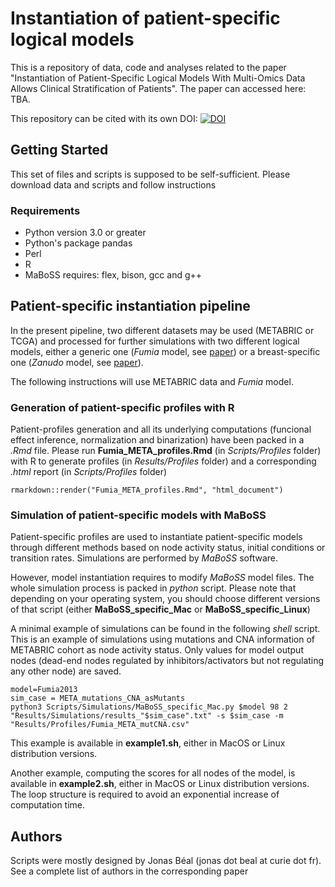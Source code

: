 # Instantiation of patient-specific logical models

This is a repository of data, code and analyses related to the paper "Instantiation of Patient-Specific Logical Models With Multi-Omics Data Allows Clinical Stratification of Patients". 
The paper can accessed here: TBA.

This repository can be cited with its own DOI: [![DOI](https://zenodo.org/badge/DOI/10.5281/zenodo.1186270.svg)](https://doi.org/10.5281/zenodo.1186270)

## Getting Started

This set of files and scripts is supposed to be self-sufficient. Please download data and scripts and follow instructions

### Requirements
- Python version 3.0 or greater
- Python's package pandas
- Perl
- R
- MaBoSS requires: flex, bison, gcc and g++

## Patient-specific instantiation pipeline

In the present pipeline, two different datasets may be used (METABRIC or TCGA) and processed for further simulations with two different logical models, either a generic one (*Fumia* model, see [paper](http://journals.plos.org/plosone/article?id=10.1371/journal.pone.0069008)) or a breast-specific one (*Zanudo* model, see [paper](https://cancerconvergence.springeropen.com/articles/10.1186/s41236-017-0007-6)).

The following instructions will use METABRIC data and *Fumia* model.


### Generation of patient-specific profiles with R

Patient-profiles generation and all its underlying computations (funcional effect inference, normalization and binarization) have been packed in a *.Rmd* file. Please run **Fumia_META_profiles.Rmd** (in *Scripts/Profiles* folder) with R to generate profiles (in *Results/Profiles* folder) and a corresponding *.html* report (in *Scripts/Profiles* folder)

```
rmarkdown::render("Fumia_META_profiles.Rmd", "html_document")
```

### Simulation of patient-specific models with MaBoSS

Patient-specific profiles are used to instantiate patient-specific models through different methods based on node activity status, initial conditions or transition rates. Simulations are performed by *MaBoSS* software.

However, model instantiation requires to modify *MaBoSS* model files. The whole simulation process is packed in *python* script. Please note that depending on your operating system, you should choose different versions of that script (either **MaBoSS_specific_Mac** or **MaBoSS_specific_Linux**)

A minimal example of simulations can be found in the following *shell* script. This is an example of simulations using mutations and CNA information of METABRIC cohort as node activity status. Only values for model output nodes (dead-end nodes regulated by inhibitors/activators but not regulating any other node) are saved.

```
model=Fumia2013 
sim_case = META_mutations_CNA_asMutants
python3 Scripts/Simulations/MaBoSS_specific_Mac.py $model 98 2 "Results/Simulations/results_"$sim_case".txt" -s $sim_case -m "Results/Profiles/Fumia_META_mutCNA.csv" 
```

This example is available in **example1.sh**, either in MacOS or Linux distribution versions.

Another example, computing the scores for all nodes of the model, is available in **example2.sh**, either in MacOS or Linux distribution versions. The loop structure is required to avoid an exponential increase of computation time.

## Authors

Scripts were mostly designed by Jonas Béal (jonas dot beal at curie dot fr).
See a complete list of authors in the corresponding paper



